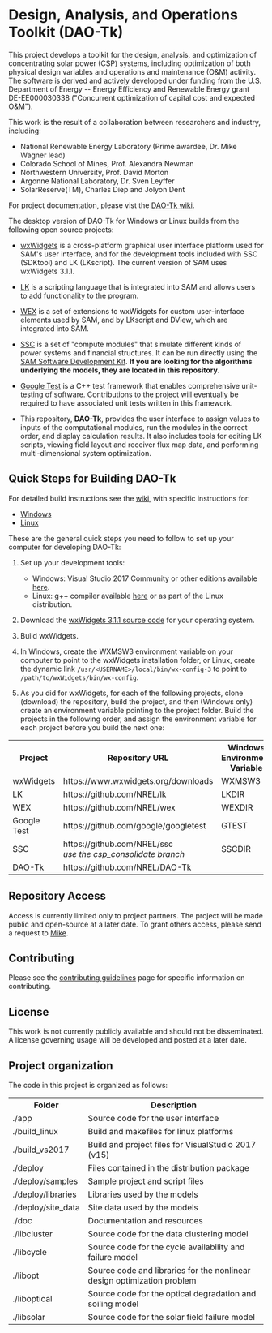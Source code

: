 # Design, Analysis, and Operations Toolkit (DAO-Tk)

This project develops a toolkit for the design, analysis, and optimization of concentrating solar power 
(CSP) systems, including optimization of both physical design variables and operations and maintenance 
(O&M) activity. The software is derived and actively developed under funding from the U.S. Department of 
Energy -- Energy Efficiency and Renewable Energy grant DE-EE000030338 ("Concurrent optimization of capital 
cost and expected O&M").

This work is the result of a collaboration between researchers and industry, including: 
* National Renewable Energy Laboratory (Prime awardee, Dr. Mike Wagner lead) 
* Colorado School of Mines, Prof. Alexandra Newman 
* Northwestern University, Prof. David Morton 
* Argonne National Laboratory, Dr. Sven Leyffer 
* SolarReserve(TM), Charles Diep and Jolyon Dent

For project documentation, please vist the [DAO-Tk wiki](https://github.com/NREL/dao-tk/wiki).

The desktop version of DAO-Tk for Windows or Linux builds from the following open source projects:

* [wxWidgets](https://www.wxwidgets.org/) is a cross-platform graphical user interface platform used for SAM's user interface, and for the development tools included with SSC (SDKtool) and LK (LKscript). The current version of SAM uses wxWidgets 3.1.1.

* [LK](https://github.com/nrel/lk) is a scripting language that is integrated into SAM and allows users to add functionality to the program.

* [WEX](https://github.com/nrel/wex) is a set of extensions to wxWidgets for custom user-interface elements used by SAM, and by LKscript and DView, which are integrated into SAM.

* [SSC](https://github.com/nrel/ssc) is a set of "compute modules" that simulate different kinds of power systems and financial structures. It can be run directly using the [SAM Software Development Kit](https://sam.nrel.gov/sdk). **If you are looking for the algorithms underlying the models, they are located in this repository.**

* [Google Test](https://github.com/google/googletest) is a C++ test framework that enables comprehensive unit-testing of software.  Contributions to the project will eventually be required to have associated unit tests written in this framework.

* This repository, **DAO-Tk**, provides the user interface to assign values to inputs of the computational modules, run the modules in the correct order, and display calculation results. It also includes tools for editing LK scripts, viewing field layout and receiver flux map data, and performing multi-dimensional system optimization.


## Quick Steps for Building DAO-Tk

For detailed build instructions see the [wiki](https://github.com/NREL/DAO-Tk/wiki), with specific instructions for:

* [Windows](https://github.com/NREL/DAO-Tk/wiki/Windows-Build)
* [Linux](https://github.com/NREL/DAO-Tk/wiki/Linux-Build)

These are the general quick steps you need to follow to set up your computer for developing DAO-Tk:

1. Set up your development tools:

    * Windows: Visual Studio 2017 Community or other editions available [here](https://www.visualstudio.com/).
    * Linux: g++ compiler available [here](http://www.cprogramming.com/g++.html) or as part of the Linux distribution.

2. Download the [wxWidgets 3.1.1 source code](https://www.wxwidgets.org/downloads/) for your operating system.

3. Build wxWidgets.

4. In Windows, create the WXMSW3 environment variable on your computer to point to the wxWidgets installation folder, or Linux, create the dynamic link `/usr/<USERNAME>/local/bin/wx-config-3` to point to `/path/to/wxWidgets/bin/wx-config`.

5. As you did for wxWidgets, for each of the following projects, clone (download) the repository, build the project, and then (Windows only) create an environment variable pointing to the project folder. Build the projects in the following order, and assign the environment variable for each project before you build the next one:

<table>
<tr><th>Project</th><th>Repository URL</th><th>Windows Environment Variable</th></tr>
<tr><td>wxWidgets</td><td>https://www.wxwidgets.org/downloads</td><td>WXMSW3</td></tr>
<tr><td>LK</td><td>https://github.com/NREL/lk</td><td>LKDIR</td></tr>
<tr><td>WEX</td><td>https://github.com/NREL/wex</td><td>WEXDIR</td></tr>
<tr><td>Google Test</td><td>https://github.com/google/googletest</td><td>GTEST</td></tr>
<tr><td>SSC</td><td>https://github.com/NREL/ssc<br><i>use the csp_consolidate branch</i></td><td>SSCDIR</td></tr>
<tr><td>DAO-Tk</td><td>https://github.com/NREL/DAO-Tk</td><td></td></tr>
</table>

## Repository Access

Access is currently limited only to project partners. The project will be made public and open-source at a 
later date. To grant others access, please send a request to [Mike](mailto://mike.wagner@nrel.gov).

## Contributing

Please see the [contributing guidelines](https://github.com/dao-tk/wiki/contributing-guidelines) page for 
specific information on contributing. 

## License

This work is not currently publicly available and should not be disseminated. A license governing usage 
will be developed and posted at a later date. 

## Project organization

The code in this project is organized as follows:

<table>
<tr><th>Folder</th><th>Description</th></tr>
<tr><td>./app</td><td>Source code for the user interface</td></tr>
<tr><td>./build_linux</td><td>Build and makefiles for linux platforms</td></tr>
<tr><td>./build_vs2017</td><td>Build and project files for VisualStudio 2017 (v15)</td></tr>
<tr><td>./deploy</td><td>Files contained in the distribution package</td></tr>
<tr><td>./deploy/samples</td><td>Sample project and script files</td></tr>
<tr><td>./deploy/libraries</td><td>Libraries used by the models</td></tr>
<tr><td>./deploy/site_data</td><td>Site data used by the models</td></tr>
<tr><td>./doc</td><td>Documentation and resources</td></tr>
<tr><td>./libcluster</td><td>Source code for the data clustering model</td></tr>
<tr><td>./libcycle</td><td>Source code for the cycle availability and failure model</td></tr>
<tr><td>./libopt</td><td>Source code and libraries for the nonlinear design optimization problem</td></tr>
<tr><td>./liboptical</td><td>Source code for the optical degradation and soiling model</td></tr>
<tr><td>./libsolar</td><td>Source code for the solar field failure model</td></tr>
</table>
